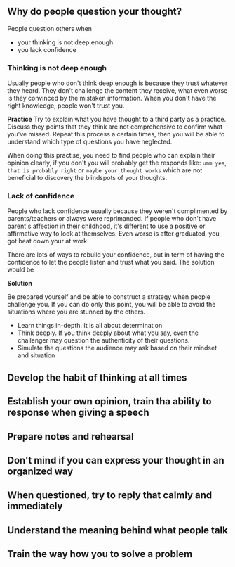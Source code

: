 

## Why do people question your thought?

People question others when  
- your thinking is not deep enough
- you lack confidence

### Thinking is not deep enough 

Usually people who don't think deep enough is because they trust whatever they heard. They don't challenge the content they receive, what even worse is they convinced by the mistaken information. When you don't have the right knowledge, people won't trust you.

**Practice**
Try to explain what you have thought to a third party as a practice. Discuss they points that they think are not comprehensive to confirm what you've missed. Repeat this process a certain times, then you will be able to understand which type of questions you have neglected.

When doing this practise, you need to find people who can explain their opinion clearly, if you don't you will probably get the responds like: `umm yea`, `that is probably right` or  `maybe your thought works` which are not beneficial to discovery the  blindspots of your thoughts.

### Lack of confidence

People who lack confidence usually because they weren't complimented by parents/teachers or always were reprimanded. If people who don't have parent's affection in their childhood, it's different to use a positive or affirmative way to look at themselves. Even worse is after graduated, you got beat down your at work 

There are lots of ways to rebuild your confidence, but in term of having the confidence to let the people listen and trust what you said. The solution would be

**Solution**

Be prepared yourself and be able to construct a strategy when people challenge you. If you can do only this point, you will be able to avoid the situations where you are stunned by the others.    

- Learn things in-depth. It is all about determination 
- Think deeply. If you think deeply about what you say, even the challenger may question the authenticity of their questions.
- Simulate the questions the audience may ask based on their mindset and situation
## Develop the habit of thinking at all times


## Establish your own opinion, train tha ability to response when giving a speech


## Prepare notes and rehearsal


## Don't mind if you can express your thought in an organized way



## When questioned, try to reply that calmly and immediately 



## Understand the meaning behind what people talk



## Train the way how you to solve a problem







